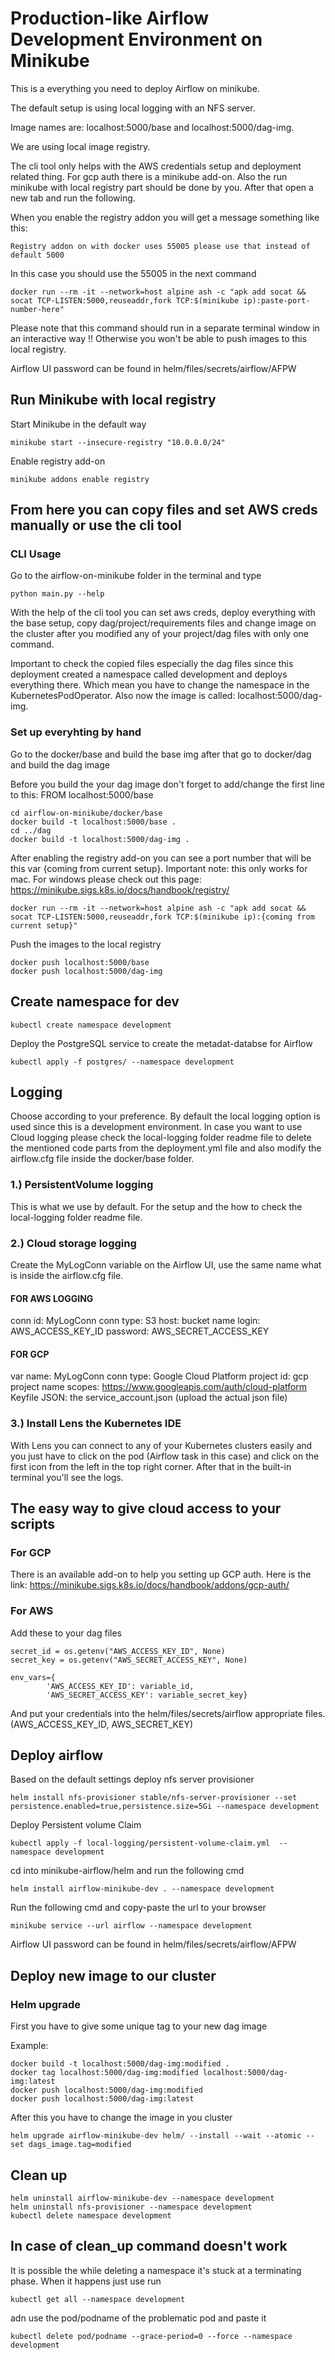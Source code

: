 # Production-like Airflow Development Environment on Minikube
This is a everything you need to deploy Airflow on minikube.

The default setup is using local logging with an NFS server.

Image names are: localhost:5000/base and localhost:5000/dag-img.

We are using local image registry.

The cli tool only helps with the AWS credentials setup and deployment related thing. For gcp auth there is a minikube add-on. Also the run minikube with local registry part should be done by you. After that open a new tab and run the following.

When you enable the registry addon you will get a message something like this:
```
Registry addon on with docker uses 55005 please use that instead of default 5000
```
In this case you should use the 55005 in the next command
```
docker run --rm -it --network=host alpine ash -c "apk add socat && socat TCP-LISTEN:5000,reuseaddr,fork TCP:$(minikube ip):paste-port-number-here"
```
Please note that this command should run in a separate terminal window in an interactive way !! Otherwise you won't be able to push images to this
local registry.

Airflow UI password can be found in helm/files/secrets/airflow/AFPW

## Run Minikube with local registry

Start Minikube in the default way
```
minikube start --insecure-registry "10.0.0.0/24"
```
Enable registry add-on
```
minikube addons enable registry
```

## From here you can copy files and set AWS creds manually or use the cli tool

### CLI Usage
Go to the airflow-on-minikube folder in the terminal and type
```
python main.py --help
```
With the help of the cli tool you can set aws creds, deploy everything with the base setup, copy dag/project/requirements files and change image on the cluster after you modified any of your project/dag files with only one command.

Important to check the copied files especially the dag files since this deployment created a namespace called development and deploys everything there. Which mean you have to change the namespace in the KubernetesPodOperator. Also now the image is called: localhost:5000/dag-img.


### Set up everyhting by hand

Go to the docker/base and build the base img after that go to docker/dag and build the dag image

Before you build the your dag image don't forget to add/change the first line to this: FROM localhost:5000/base
```
cd airflow-on-minikube/docker/base
docker build -t localhost:5000/base .
cd ../dag
docker build -t localhost:5000/dag-img .
```
After enabling the registry add-on you can see a port number that will be this var {coming from current setup}. Important note: this only works for mac. For windows please check out this page: https://minikube.sigs.k8s.io/docs/handbook/registry/
```
docker run --rm -it --network=host alpine ash -c "apk add socat && socat TCP-LISTEN:5000,reuseaddr,fork TCP:$(minikube ip):{coming from current setup}"
```
Push the images to the local registry
```
docker push localhost:5000/base
docker push localhost:5000/dag-img
```

## Create namespace for dev
```
kubectl create namespace development
```
Deploy the PostgreSQL service to create the metadat-databse for Airflow
```
kubectl apply -f postgres/ --namespace development
```

## Logging

Choose according to your preference. By default the local logging option is used since this is a development environment. In case you want to use Cloud logging please check the local-logging folder readme file to delete the mentioned code parts from the deployment.yml file and also modify the airflow.cfg file inside the docker/base folder.


### 1.) PersistentVolume logging
This is what we use by default. For the setup and the how to check the local-logging folder readme file.

### 2.) Cloud storage logging
Create the MyLogConn variable on the Airflow UI, use the same name what is inside the airflow.cfg file.
#### FOR AWS LOGGING ###
conn id: MyLogConn
conn type: S3
host: bucket name
login: AWS_ACCESS_KEY_ID
password: AWS_SECRET_ACCESS_KEY

#### FOR GCP
var name: MyLogConn
conn type: Google Cloud Platform
project id: gcp project name
scopes: https://www.googleapis.com/auth/cloud-platform
Keyfile JSON: the service_account.json  (upload the actual json file)

### 3.) Install Lens the Kubernetes IDE
With Lens you can connect to any of your Kubernetes clusters easily and you just have to click on the pod (Airflow task in this case) and click on the first icon from the left in the top right corner. After that in the built-in terminal you'll see the logs.

## The easy way to give cloud access to your scripts
### For GCP
There is an available add-on to help you setting up GCP auth. Here is the link: https://minikube.sigs.k8s.io/docs/handbook/addons/gcp-auth/

### For AWS
Add these to your dag files
```
secret_id = os.getenv("AWS_ACCESS_KEY_ID", None)
secret_key = os.getenv("AWS_SECRET_ACCESS_KEY", None)

env_vars={
        'AWS_ACCESS_KEY_ID': variable_id,
        'AWS_SECRET_ACCESS_KEY': variable_secret_key}
```
And put your credentials into the helm/files/secrets/airflow appropriate files. (AWS_ACCESS_KEY_ID, AWS_SECRET_KEY)

## Deploy airflow
Based on the default settings deploy nfs server provisioner
```
helm install nfs-provisioner stable/nfs-server-provisioner --set persistence.enabled=true,persistence.size=5Gi --namespace development
```
Deploy Persistent volume Claim
```
kubectl apply -f local-logging/persistent-volume-claim.yml  --namespace development
```

cd into minikube-airflow/helm and run the following cmd
```
helm install airflow-minikube-dev . --namespace development
```

Run the following cmd and copy-paste the url to your browser
```
minikube service --url airflow --namespace development
```
Airflow UI password can be found in helm/files/secrets/airflow/AFPW

## Deploy new image to our cluster
### Helm upgrade
First you have to give some unique tag to your new dag image

Example:
```
docker build -t localhost:5000/dag-img:modified .
docker tag localhost:5000/dag-img:modified localhost:5000/dag-img:latest
docker push localhost:5000/dag-img:modified
docker push localhost:5000/dag-img:latest
```
After this you have to change the image in you cluster
```
helm upgrade airflow-minikube-dev helm/ --install --wait --atomic --set dags_image.tag=modified
```


## Clean up
```
helm uninstall airflow-minikube-dev --namespace development
helm uninstall nfs-provisioner --namespace development
kubectl delete namespace development
```
## In case of clean_up command doesn't work
It is possible the while deleting a namespace it's stuck at a terminating phase. When it happens just use run
```
kubectl get all --namespace development
```
adn use the pod/podname of the problematic pod and paste it
```
kubectl delete pod/podname --grace-period=0 --force --namespace development
```
